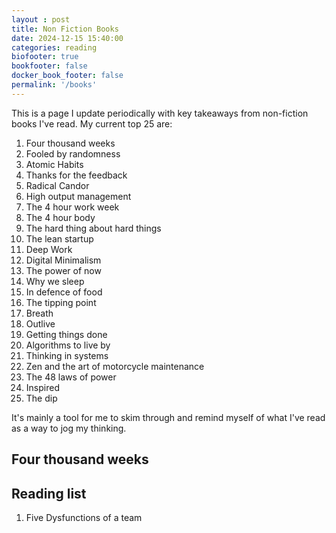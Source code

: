 ```yaml
---
layout : post
title: Non Fiction Books
date: 2024-12-15 15:40:00
categories: reading
biofooter: true
bookfooter: false
docker_book_footer: false
permalink: '/books'
---
```


This is a page I update periodically with key takeaways from non-fiction books I've read. My current top 25 are:

1. Four thousand weeks
2. Fooled by randomness
3. Atomic Habits
4. Thanks for the feedback
5. Radical Candor 
6. High output management
7. The 4 hour work week
8. The 4 hour body
9. The hard thing about hard things
10. The lean startup
11. Deep Work
12. Digital Minimalism
13. The power of now
14. Why we sleep
15. In defence of food
16. The tipping point
17. Breath
18. Outlive
19. Getting things done
20. Algorithms to live by 
21. Thinking in systems
22. Zen and the art of motorcycle maintenance 
23. The 48 laws of power
24. Inspired
25. The dip

It's mainly a tool for me to skim through and remind myself of what I've read as a way to jog my thinking.

<!--more-->

## Four thousand weeks

## Reading list

1. Five Dysfunctions of a team